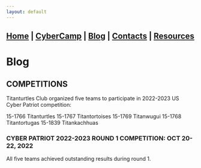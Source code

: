 ```yaml
---
layout: default
---
```


## [Home](./index.html) | [CyberCamp](./cybercamp.html) | [Blog](./blog.html) | [Contacts](./contacts.html) | [Resources](./resources.html)

# Blog

## COMPETITIONS

Titanturtles Club organized five teams to participate in 2022-2023 US Cyber Patriot competition:

15-1766 Titanturtles
15-1767 Titantortoises
15-1769 Titanwugui
15-1768 Titantortugas
15-1839 Titankachhuas

### CYBER PATRIOT 2022-2023 ROUND 1 COMPETITION: OCT 20-22, 2022 

All five teams achieved outstanding results during round 1. 
